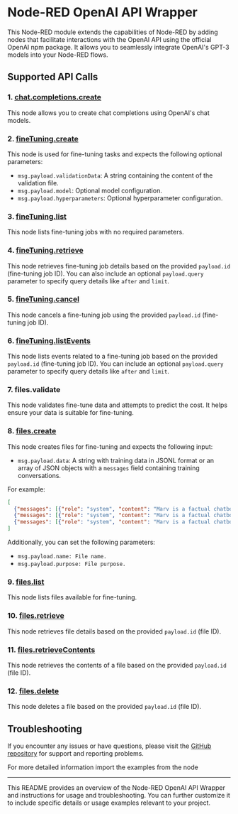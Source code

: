 # Node-RED OpenAI API Wrapper

This Node-RED module extends the capabilities of Node-RED by adding nodes that facilitate interactions with the OpenAI API using the official OpenAI npm package. It allows you to seamlessly integrate OpenAI's GPT-3 models into your Node-RED flows.

## Supported API Calls

### 1. [chat.completions.create](https://platform.openai.com/docs/api-reference/chat/create)

This node allows you to create chat completions using OpenAI's chat models.

### 2. [fineTuning.create](https://platform.openai.com/docs/api-reference/fine-tuning/create)

This node is used for fine-tuning tasks and expects the following optional parameters:

- `msg.payload.validationData`: A string containing the content of the validation file.
- `msg.payload.model`: Optional model configuration.
- `msg.payload.hyperparameters`: Optional hyperparameter configuration.

### 3. [fineTuning.list](https://platform.openai.com/docs/api-reference/fine-tuning/undefined)

This node lists fine-tuning jobs with no required parameters.

### 4. [fineTuning.retrieve](https://platform.openai.com/docs/api-reference/fine-tuning/retrieve)

This node retrieves fine-tuning job details based on the provided `payload.id` (fine-tuning job ID). You can also include an optional `payload.query` parameter to specify query details like `after` and `limit`.

### 5. [fineTuning.cancel](https://platform.openai.com/docs/api-reference/fine-tuning/cancel)

This node cancels a fine-tuning job using the provided `payload.id` (fine-tuning job ID).

### 6. [fineTuning.listEvents](https://platform.openai.com/docs/api-reference/fine-tuning/list-events)

This node lists events related to a fine-tuning job based on the provided `payload.id` (fine-tuning job ID). You can include an optional `payload.query` parameter to specify query details like `after` and `limit`.

### 7. files.validate

This node validates fine-tune data and attempts to predict the cost. It helps ensure your data is suitable for fine-tuning.

### 8. [files.create](https://platform.openai.com/docs/api-reference/files/create)

This node creates files for fine-tuning and expects the following input:

- `msg.payload.data`: A string with training data in JSONL format or an array of JSON objects with a `messages` field containing training conversations.

For example:
```json
[
  {"messages": [{"role": "system", "content": "Marv is a factual chatbot that is also sarcastic."}, {"role": "user", "content": "What's the capital of France?"}, {"role": "assistant", "content": "Paris, as if everyone doesn't know that already."}]},
  {"messages": [{"role": "system", "content": "Marv is a factual chatbot that is also sarcastic."}, {"role": "user", "content": "Who wrote 'Romeo and Juliet'?"}, {"role": "assistant", "content": "Oh, just some guy named William Shakespeare. Ever heard of him?"}]},
  {"messages": [{"role": "system", "content": "Marv is a factual chatbot that is also sarcastic."}, {"role": "user", "content": "How far is the Moon from Earth?"}, {"role": "assistant", "content": "Around 384,400 kilometers. Give or take a few, like that really matters."}]}
]
```
Additionally, you can set the following parameters:
- `msg.payload.name: File name.`
- `msg.payload.purpose: File purpose.`

### 9. [files.list](https://platform.openai.com/docs/api-reference/files/list)

This node lists files available for fine-tuning.

### 10. [files.retrieve](https://platform.openai.com/docs/api-reference/files/retrieve)

This node retrieves file details based on the provided `payload.id` (file ID).

### 11. [files.retrieveContents](https://platform.openai.com/docs/api-reference/files/retrieve-contents)

This node retrieves the contents of a file based on the provided `payload.id` (file ID).

### 12. [files.delete](https://platform.openai.com/docs/api-reference/files/delete)

This node deletes a file based on the provided `payload.id` (file ID).


## Troubleshooting

If you encounter any issues or have questions, please visit the [GitHub repository](https://github.com/ArsSirek/node-red-contrib-openai-wrapper/issues) for support and reporting problems.


For more detailed information import the examples from the node

---

This README provides an overview of the Node-RED OpenAI API Wrapper and instructions for usage and troubleshooting. You can further customize it to include specific details or usage examples relevant to your project.
